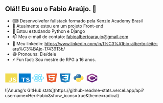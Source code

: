 ## Olá!! Eu sou o Fabio Araújo.  👋

- ⌨ Desenvolvefor fullstack formado pela Kenzie Academy Brasil
- 🔭 Atualmente estou em um projeto Front-end
- 🌱 Estou estudando Python e Django
- 📫 Meu e-mail de contato: fabioalbertoaraujo@gmail.com 
- 🔗 Meu linkedin: https://www.linkedin.com/in/f%C3%A1bio-alberto-leite-ara%C3%BAjo-1743913b/
- 😄 Pronouns: Ele/dele
- ⚡ Fun fact: Sou mestre de RPG a 16 anos.

<div style="display: inline_block"><br>
  <img align="center" alt="Rafa-Js" height="30" width="40" src="https://raw.githubusercontent.com/devicons/devicon/master/icons/javascript/javascript-plain.svg">
  <img align="center" alt="Rafa-Ts" height="30" width="40" src="https://raw.githubusercontent.com/devicons/devicon/master/icons/typescript/typescript-plain.svg">
  <img align="center" alt="Rafa-React" height="30" width="40" src="https://raw.githubusercontent.com/devicons/devicon/master/icons/react/react-original.svg">
  <img align="center" alt="Rafa-HTML" height="30" width="40" src="https://raw.githubusercontent.com/devicons/devicon/master/icons/html5/html5-original.svg">
  <img align="center" alt="Rafa-CSS" height="30" width="40" src="https://raw.githubusercontent.com/devicons/devicon/master/icons/css3/css3-original.svg">
  <img align="center" alt="Rafa-Python" height="30" width="40" src="https://raw.githubusercontent.com/devicons/devicon/master/icons/python/python-original.svg">
  <img align="center" alt="Rafa-Csharp" height="30" width="40" src="https://raw.githubusercontent.com/devicons/devicon/master/icons/csharp/csharp-original.svg">
</div>

<br>

<div>
  ![Anurag's GitHub stats](https://github-readme-stats.vercel.app/api?username=HerrFabio&show_icons=true&theme=radical)
</div>
